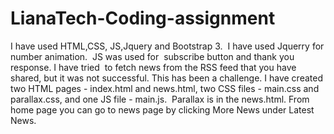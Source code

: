 # LianaTech-Coding-assignment

I have used HTML,CSS, JS,Jquery and Bootstrap 3. 
I have used Jquerry for number animation. 
JS was used for  subscribe button and thank you response.
I have tried  to fetch news from the RSS feed that you have shared, but it was not successful. This has been a challenge.
I have created two HTML pages - index.html and news.html, two CSS files - main.css and parallax.css, and one JS file - main.js. 
Parallax is in the news.html. From home page you can go to news page by clicking More News under Latest News.